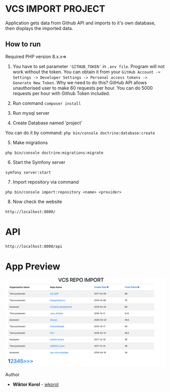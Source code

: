 # VCS IMPORT PROJECT
Application gets data from Github API and imports to it's own database, then displays the imported data.

## How to run
Required PHP version 8.x.x=> 

1. You have to set parameter `'GITHUB_TOKEN'` in `.env file`. Program will not work without the token. You can obtain it from your `GitHub Account -> Settings -> Developer Settings -> Personal access tokens -> Generate New Token`. Why we need to do this? GitHub API allows unauthorised user to make 60 requests per hour. You can do 5000 requests per hour with Github Token included. 


2. Run command 
`composer install`

3. Run mysql server 

4. Create Database named 'project'

 You can do it by command: `php bin/console doctrine:database:create`

5. Make migrations

`php bin/console doctrine:migrations:migrate`

6. Start the Symfony server

`symfony server:start`

7. Import repository via command

`php bin/console import:repository <name> <provider>`

8. Now check the website

`http://localhost:8000/`

# API

`http://localhost:8000/api`

# App Preview

![preview.png](preview.png)

Author
* **Wiktor Korol** - [wkorol](https://github.com/wkorol)

